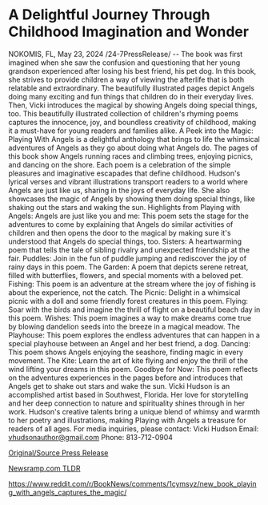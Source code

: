 # A Delightful Journey Through Childhood Imagination and Wonder

NOKOMIS, FL, May 23, 2024 /24-7PressRelease/ -- The book was first imagined when she saw the confusion and questioning that her young grandson experienced after losing his best friend, his pet dog.   In this book, she strives to provide children a way of viewing the afterlife that is both relatable and extraordinary. The beautifully illustrated pages depict Angels doing many exciting and fun things that children do in their everyday lives. Then, Vicki introduces the magical by showing Angels doing special things, too.   This beautifully illustrated collection of children's rhyming poems captures the innocence, joy, and boundless creativity of childhood, making it a must-have for young readers and families alike.  A Peek into the Magic: Playing With Angels is a delightful anthology that brings to life the whimsical adventures of Angels as they go about doing what Angels do. The pages of this book show Angels running races and climbing trees, enjoying picnics, and dancing on the shore. Each poem is a celebration of the simple pleasures and imaginative escapades that define childhood. Hudson's lyrical verses and vibrant illustrations transport readers to a world where Angels are just like us, sharing in the joys of everyday life. She also showcases the magic of Angels by showing them doing special things, like shaking out the stars and waking the sun.   Highlights from Playing with Angels: Angels are just like you and me: This poem sets the stage for the adventures to come by explaining that Angels do similar activities of children and then opens the door to the magical by making sure it's understood that Angels do special things, too.  Sisters: A heartwarming poem that tells the tale of sibling rivalry and unexpected friendship at the fair.  Puddles: Join in the fun of puddle jumping and rediscover the joy of rainy days in this poem.  The Garden: A poem that depicts serene retreat, filled with butterflies, flowers, and special moments with a beloved pet.  Fishing: This poem is an adventure at the stream where the joy of fishing is about the experience, not the catch.  The Picnic: Delight in a whimsical picnic with a doll and some friendly forest creatures in this poem.   Flying: Soar with the birds and imagine the thrill of flight on a beautiful beach day in this poem.  Wishes: This poem imagines a way to make dreams come true by blowing dandelion seeds into the breeze in a magical meadow.  The Playhouse: This poem explores the endless adventures that can happen in a special playhouse between an Angel and her best friend, a dog.   Dancing: This poem shows Angels enjoying the seashore, finding magic in every movement.  The Kite: Learn the art of kite flying and enjoy the thrill of the wind lifting your dreams in this poem.   Goodbye for Now: This poem reflects on the adventures experiences in the pages before and introduces that Angels get to shake out stars and wake the sun.  Vicki Hudson is an accomplished artist based in Southwest, Florida. Her love for storytelling and her deep connection to nature and spirituality shines through in her work. Hudson's creative talents bring a unique blend of whimsy and warmth to her poetry and illustrations, making Playing with Angels a treasure for readers of all ages.  For media inquiries, please contact: Vicki Hudson Email: vhudsonauthor@gmail.com Phone: 813-712-0904 

[Original/Source Press Release](https://www.24-7pressrelease.com/press-release/511131/a-delightful-journey-through-childhood-imagination-and-wonder)
                    

[Newsramp.com TLDR](None) 

https://www.reddit.com/r/BookNews/comments/1cymsyz/new_book_playing_with_angels_captures_the_magic/